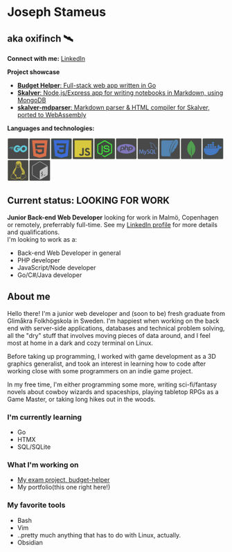 # Joseph Stameus

## aka oxifinch 🛰️
**Connect with me:**
[LinkedIn](https://www.linkedin.com/in/josephstameus/)

**Project showcase**
- [**Budget Helper**: Full-stack web app written in Go](https://github.com/oxifinch/budget-helper)
- [**Skalver**: Node.js/Express app for writing notebooks in Markdown, using MongoDB](https://github.com/oxifinch/skalver)
- [**skalver-mdparser**: Markdown parser & HTML compiler for Skalver, ported to WebAssembly](https://github.com/oxifinch/skalver-mdparser)

**Languages and technologies:**

<img align="left" alt="Go" width="50px" src="./icons/go.png" />
<img align="left" alt="HTML" width="50px" src="./icons/html.png" />
<img align="left" alt="CSS" width="50px" src="./icons/css.png" />
<img align="left" alt="JavaScript" width="50px" src="./icons/javascript.png" />
<img align="left" alt="Node.js" width="50px" src="./icons/node.png" />
<img align="left" alt="PHP" width="50px" src="./icons/php.png" />
<img align="left" alt="MySQL" width="50px" src="./icons/mysql.png" />
<img align="left" alt="SQLite" width="50px" src="./icons/sqlite.png" />
<img align="left" alt="MongoDB" width="50px" src="./icons/mongodb.png" />
<img align="left" alt="Docker" width="50px" src="./icons/docker.png" />
<img align="left" alt="Linux" width="50px" src="./icons/linux.png" />
<img alt="Bash" width="50px" src="./icons/bash.png" />

## Current status: LOOKING FOR WORK
**Junior Back-end Web Developer** looking for work in Malmö, Copenhagen or remotely, preferrably full-time. See my [LinkedIn profile](https://www.linkedin.com/in/josephstameus/) for more details and qualifications.  
I'm looking to work as a:
  - Back-end Web Developer in general
  - PHP developer
  - JavaScript/Node developer
  - Go/C#/Java developer

## About me
Hello there! I'm a junior web developer and (soon to be) fresh graduate from Glimåkra Folkhögskola in Sweden. I'm happiest when working on the back end with server-side applications, databases and technical problem solving, all the "dry" stuff that involves moving pieces of data around, and I feel most at home in a dark and cozy terminal on Linux. 

Before taking up programming, I worked with game development as a 3D graphics generalist, and took an interest in learning how to code after working close with some programmers on an indie game project.

In my free time, I'm either programming some more, writing sci-fi/fantasy novels about cowboy wizards and spaceships, playing tabletop RPGs as a Game Master, or taking long hikes out in the woods. 

### I'm currently learning
- Go
- HTMX
- SQL/SQLite

### What I'm working on
- [My exam project, budget-helper](https://github.com/oxifinch/budget-helper)
- My portfolio(this one right here!)

### My favorite tools
- Bash
- Vim
- ..pretty much anything that has to do with Linux, actually.
- Obsidian

[linkedin]: https://www.linkedin.com/in/josephstameus/
